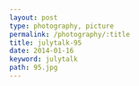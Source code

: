 ```yaml
---
layout: post
type: photography, picture
permalink: /photography/:title
title: julytalk-95
date: 2014-01-16
keyword: julytalk
path: 95.jpg
---
```



